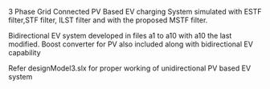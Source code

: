 3 Phase Grid Connected PV Based EV charging System simulated with ESTF filter,STF filter, ILST filter and with the proposed MSTF filter. 



Bidirectional EV system developed in files a1 to a10 with a10 the last modified. Boost converter for PV also included along with bidirectional EV capability




Refer designModel3.slx for proper working of unidirectional PV based EV system
